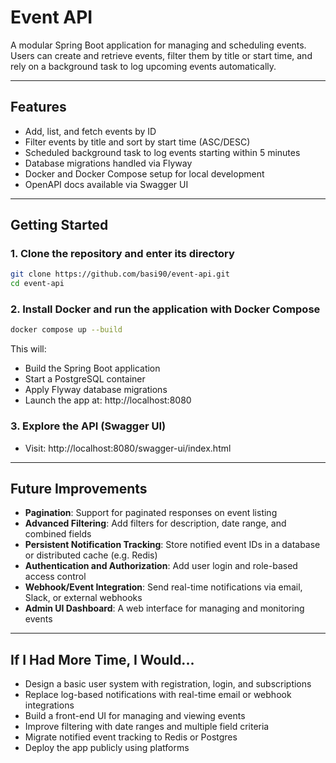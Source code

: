 # Event API

A modular Spring Boot application for managing and scheduling events. Users can create and retrieve events, filter them by title or start time, and rely on a background task to log upcoming events automatically.

---

## Features

- Add, list, and fetch events by ID  
- Filter events by title and sort by start time (ASC/DESC)  
- Scheduled background task to log events starting within 5 minutes  
- Database migrations handled via Flyway  
- Docker and Docker Compose setup for local development  
- OpenAPI docs available via Swagger UI

---

## Getting Started

### 1. Clone the repository and enter its directory
```bash
git clone https://github.com/basi90/event-api.git
cd event-api
```

### 2. Install Docker and run the application with Docker Compose
```bash
docker compose up --build
```
This will:
- Build the Spring Boot application
- Start a PostgreSQL container
- Apply Flyway database migrations
- Launch the app at: http://localhost:8080

### 3. Explore the API (Swagger UI)
- Visit: http://localhost:8080/swagger-ui/index.html
---

## Future Improvements

- **Pagination**: Support for paginated responses on event listing  
- **Advanced Filtering**: Add filters for description, date range, and combined fields  
- **Persistent Notification Tracking**: Store notified event IDs in a database or distributed cache (e.g. Redis)  
- **Authentication and Authorization**: Add user login and role-based access control  
- **Webhook/Event Integration**: Send real-time notifications via email, Slack, or external webhooks  
- **Admin UI Dashboard**: A web interface for managing and monitoring events  

---

## If I Had More Time, I Would...

- Design a basic user system with registration, login, and subscriptions  
- Replace log-based notifications with real-time email or webhook integrations  
- Build a front-end UI for managing and viewing events  
- Improve filtering with date ranges and multiple field criteria  
- Migrate notified event tracking to Redis or Postgres  
- Deploy the app publicly using platforms 

